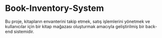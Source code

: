 # Book-Inventory-System
Bu proje, kitapların envanterini takip etmek, satış işlemlerini yönetmek ve kullanıcılar için bir kitap mağazası oluşturmak amacıyla geliştirilmiş bir back-end sistemidir.
